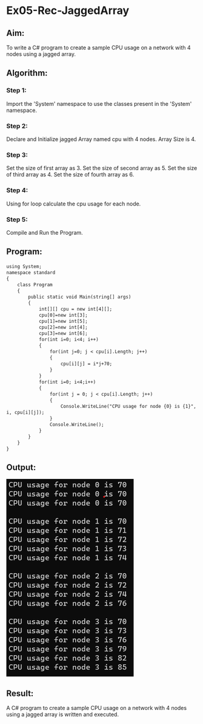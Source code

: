 # Ex05-Rec-JaggedArray
## Aim:
To write a C# program to create a sample CPU usage on a network with 4 nodes using a jagged array.
## Algorithm:
### Step 1:
Import the 'System' namespace to use the classes present in the 'System' namespace.
### Step 2:
Declare and Initialize jagged Array named cpu with 4 nodes. Array Size is 4.
### Step 3:
Set the size of first array as 3.
Set the size of second array as 5.
Set the size of third array as 4.
Set the size of fourth array as 6.
### Step 4:
Using for loop calculate the cpu usage for each node.
### Step 5:
Compile and Run the Program.
## Program:
```
using System;
namespace standard
{
    class Program
    {
        public static void Main(string[] args)
        {
            int[][] cpu = new int[4][];
            cpu[0]=new int[3];
            cpu[1]=new int[5];
            cpu[2]=new int[4];
            cpu[3]=new int[6];
            for(int i=0; i<4; i++)
            {
                for(int j=0; j < cpu[i].Length; j++)
                {
                    cpu[i][j] = i*j+70;
                }
            }
            for(int i=0; i<4;i++)
            {
                for(int j = 0; j < cpu[i].Length; j++)
                {
                    Console.WriteLine("CPU usage for node {0} is {1}", i, cpu[i][j]);
                }
                Console.WriteLine();
            }
        }
    }
}
```
## Output:
![op](./m.png)
## Result:
A C# program to create a sample CPU usage on a network with 4 nodes using a jagged array is written and executed.
